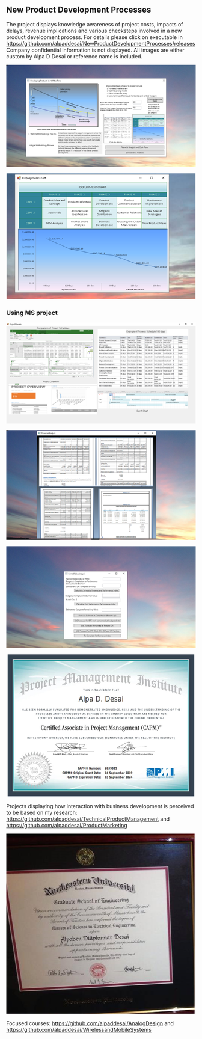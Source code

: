 ## New Product Development Processes

The project displays knowledge awareness of project costs, impacts of delays, revenue implications and various checksteps involved in a new product development process. For details please click on executable in 
https://github.com/alpaddesai/NewProductDevelopmentProcesses/releases  Company confidential information is not displayed. All images are either custom by Alpa D Desai or reference name is included. 

![Image of NewProductDevelopmentProcess](DevelopingProductsinHalftheTimeMainWindowOne.png) 

![Image of NewProductDevelopmentProcess](VisioDiagram.png) 

### Using MS project
![Image of NewProductDevelopmentProcess](ProjectSchedule.png)

![Image](FinancialAnalysisImage.png)

![Image](EarnedValueAnalysis.png)

![image](CAPMCertificate.jpg)

Projects displaying how interaction with business development is perceived to be based on my research: https://github.com/alpaddesai/TechnicalProductManagement and https://github.com/alpaddesai/ProductMarketing

![image](GraduateDegreeEE.png)

Focused courses: https://github.com/alpaddesai/AnalogDesign  and https://github.com/alpaddesai/WirelessandMobileSystems
